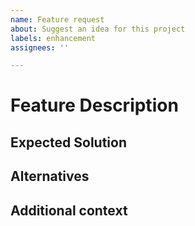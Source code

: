 ```yaml
---
name: Feature request
about: Suggest an idea for this project
labels: enhancement
assignees: ''

---
```


# Feature Description
<!-- A clear and concise description of what the problem is. Ex. I'm always frustrated when... -->

## Expected Solution
<!-- A clear and concise description of what you want to happen. -->

## Alternatives
<!-- A clear and concise description of any alternative solutions or features you've considered. -->

## Additional context
<!-- Add any other context or screenshots about the feature request here. -->
